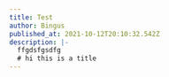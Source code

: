 ```yaml
---
title: Test
author: Bingus
published_at: 2021-10-12T20:10:32.542Z
description: |-
  ffgdsfgsdfg
  # hi this is a title
---
```

